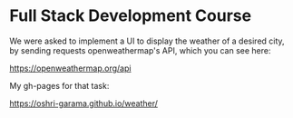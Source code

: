 # Full Stack Development Course

We were asked to implement a UI to display the weather of a desired city,
by sending requests openweathermap's API, which you can see here:

https://openweathermap.org/api 

My gh-pages for that task:

https://oshri-garama.github.io/weather/

